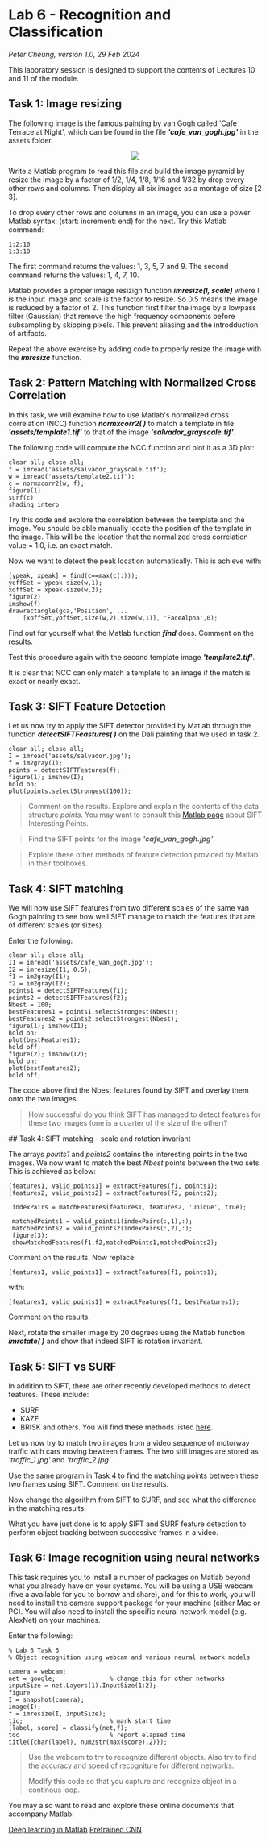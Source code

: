 # Lab 6 - Recognition and Classification
*_Peter Cheung, version 1.0, 29 Feb 2024_*

This laboratory session is designed to support the contents of Lectures 10 and 11 of the module.  

## Task 1: Image resizing

The following image is the famous painting by van Gogh called 'Cafe Terrace at Night', which can be found in the file **_'cafe_van_gogh.jpg'_** in the assets folder.  

<p align="center"> <img src="assets/cafe_van_gogh.jpg" /> </p>

Write a Matlab program to read this file and build the image pyramid by resize the image by a factor of 1/2, 1/4, 1/8, 1/16 and 1/32 by drop every other rows and columns.  Then display all six images as a montage of size [2 3]. 

To drop every other rows and columns in an image, you can use a power Matlab syntax: (start: increment: end) for the next.  Try this Matlab command:

```
1:2:10
1:3:10
```
The first command returns the values: 1, 3, 5, 7 and 9.
The second command returns the values: 1, 4, 7, 10.

Matlab provides a proper image resizign function **_imresize(I, scale)_** where I is the input image and scale is the factor to resize.  So 0.5 means the image is reduced by a factor of 2. This function first filter the image by a lowpass filter (Gaussian) that remove the high frequency components before subsampling by skipping pixels.  This prevent aliasing and the introdduction of artifacts.

Repeat the above exercise by adding code to properly resize the image with the **_imresize_** function.

## Task 2: Pattern Matching with Normalized Cross Correlation

In this task, we will examine how to use Matlab's normalized cross correlation (NCC) function **_normxcorr2( )_** to match a template in file **_'assets/template1.tif'_** to that of the image **_'salvador_grayscale.tif'_**.

The following code will compute the NCC function and plot it as a 3D plot:

```
clear all; close all;
f = imread('assets/salvador_grayscale.tif');
w = imread('assets/template2.tif');
c = normxcorr2(w, f);
figure(1)
surf(c)
shading interp
```

Try this code and explore the correlation between the template and the image.  You should be able manually locate the position of the template in the image. This will be the location that the normalized cross correlation value = 1.0, i.e. an exact match.

Now we want to detect the peak location automatically. This is achieve with:

```
[ypeak, xpeak] = find(c==max(c(:)));
yoffSet = ypeak-size(w,1);
xoffSet = xpeak-size(w,2);
figure(2)
imshow(f)
drawrectangle(gca,'Position', ...
    [xoffSet,yoffSet,size(w,2),size(w,1)], 'FaceAlpha',0);
```

Find out for yourself what the Matlab function **_find_** does.  Comment on the results.

Test this procedure again with the second template image **_'template2.tif'_**.

It is clear that NCC can only match a template to an image if the match is exact or nearly exact.

## Task 3: SIFT Feature Detection

Let us now try to apply the SIFT detector provided by Matlab through the function **_detectSIFTFeastures( )_** on the Dali painting that we used in task 2.

```
clear all; close all;
I = imread('assets/salvador.jpg');
f = im2gray(I);
points = detectSIFTFeatures(f);
figure(1); imshow(I);
hold on;
plot(points.selectStrongest(100));
```
>Comment on the results.
>Explore and explain the contents of the data structure *_points_*. You may want to consult this [Matlab page](https://uk.mathworks.com/help/vision/ref/siftpoints.html) about SIFT Interesting Points.

>Find the SIFT points for the image **_'cafe_van_gogh.jpg'_**.

> Explore these other methods of feature detection provided by Matlab in their toolboxes.

## Task 4: SIFT matching

We will now use SIFT features from two different scales of the same van Gogh painting to see how well SIFT manage to match the features that are of different scales (or sizes).

Enter the following:

```
clear all; close all;
I1 = imread('assets/cafe_van_gogh.jpg');
I2 = imresize(I1, 0.5);
f1 = im2gray(I1);
f2 = im2gray(I2);
points1 = detectSIFTFeatures(f1);
points2 = detectSIFTFeatures(f2);
Nbest = 100;
bestFeatures1 = points1.selectStrongest(Nbest);
bestFeatures2 = points2.selectStrongest(Nbest);
figure(1); imshow(I1);
hold on;
plot(bestFeatures1);
hold off;
figure(2); imshow(I2);
hold on;
plot(bestFeatures2);
hold off;
```
The code above find the Nbest features found by SIFT and overlay them onto the two images.

>How successful do you think SIFT has managed to detect features for these two images (one is a quarter of the size of the other)?

## Task 4: SIFT matching - scale and rotation invariant

The arrays *_points1_* and *_points2_* contains the interesting points in the two images.  We now want to match the best *_Nbest_* points between the two sets. This is achieved as below:

```
[features1, valid_points1] = extractFeatures(f1, points1);
[features2, valid_points2] = extractFeatures(f2, points2);

 indexPairs = matchFeatures(features1, features2, 'Unique', true);

 matchedPoints1 = valid_points1(indexPairs(:,1),:);
 matchedPoints2 = valid_points2(indexPairs(:,2),:);
 figure(3);
 showMatchedFeatures(f1,f2,matchedPoints1,matchedPoints2);
```
Comment on the results.
Now replace:
```
[features1, valid_points1] = extractFeatures(f1, points1);
```
with:
```
[features1, valid_points1] = extractFeatures(f1, bestFeatures1);
```
Comment on the results.

Next, rotate the smaller image by 20 degrees using the Matlab function **_imrotate( )_** and show that indeed SIFT is rotation invariant.

## Task 5: SIFT vs SURF

In addition to SIFT, there are other recently developed methods to detect features. These include:
* SURF
* KAZE
* BRISK
and others.  You will find these methods listed [here](https://uk.mathworks.com/help/vision/ug/local-feature-detection-and-extraction.html).

Let us now try to match two images from a video sequence of motorway traffic wtih cars moving bewteen frames.  The two still images are stored as *_'traffic_1.jpg'_* and *_'traffic_2.jpg'_*.  

Use the same program in Task 4 to find the matching points between these two frames using SIFT.   Comment on the results.

Now change the algorithm from SIFT to SURF, and see what the difference in the matching results.

What you have just done is to apply SIFT and SURF feature detection to perform object tracking between successive frames in a video.


## Task 6: Image recognition using neural networks

This task requires you to install a number of packages on Matlab beyond what you already have on your systems.  You will be using a USB webcam (five a available for you to borrow and share), and for this to work, you will need to install the camera support package for your machine (either Mac or PC).  You will also need to install the specific neural network model (e.g. AlexNet) on your machines.

Enter the following:
```
% Lab 6 Task 6 
% Object recognition using webcam and various neural network models

camera = webcam;
net = google;               % change this for other networks
inputSize = net.Layers(1).InputSize(1:2);
figure 
I = snapshot(camera);
image(I);
f = imresize(I, inputSize);
tic;                        % mark start time
[label, score] = classify(net,f);
toc                         % report elapsed time
title({char(label), num2str(max(score),2)});
```

> Use the webcam to try to recognize different objects.  Also try to find the accuracy and speed of recogniture for different networks.
>
> Modify this code so that you capture and recognize object in a continous loop.

You may also want to read and explore these online documents that accompany Matlab:

[Deep learning in Matlab](https://uk.mathworks.com/help/deeplearning/ug/deep-learning-in-matlab.html)
[Pretrained CNN](https://uk.mathworks.com/help/deeplearning/ug/pretrained-convolutional-neural-networks.html)
